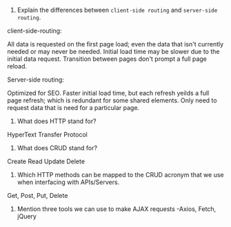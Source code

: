 1.  Explain the differences between `client-side routing` and `server-side routing`.

client-side-routing:

All data is requested on the first page load; even the data that isn't currently needed or may never be needed.
Initial load time may be slower due to the initial data request.
Transition between pages don't prompt a full page reload.

Server-side routing:

Optimized for SEO.
Faster initial load time, but each refresh yeilds a full page refresh; which is redundant for some shared elements.
Only need to request data that is need for a particular page.

1.  What does HTTP stand for?

HyperText Transfer Protocol

1.  What does CRUD stand for?

Create Read Update Delete

1.  Which HTTP methods can be mapped to the CRUD acronym that we use when interfacing with APIs/Servers.

 Get, Post, Put, Delete
 
1.  Mention three tools we can use to make AJAX requests
 -Axios, Fetch, jQuery
